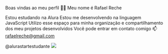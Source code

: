 Boas vindas ao meu perfil 💙💙
Meu nome é Rafael Reche

Estou estudando na Alura
Estou me desenvolvendo na linguagem JavaScript
Utilizo esse espaço para minha organização e compartilhamento dos meu projetos desenvolvidos
Você pode entrar em contato comigo 📫
rafaelreche@gmail.com

@alurastartestudante
![](https://i.redd.it/u61p0lmsv4kc1.gif)
